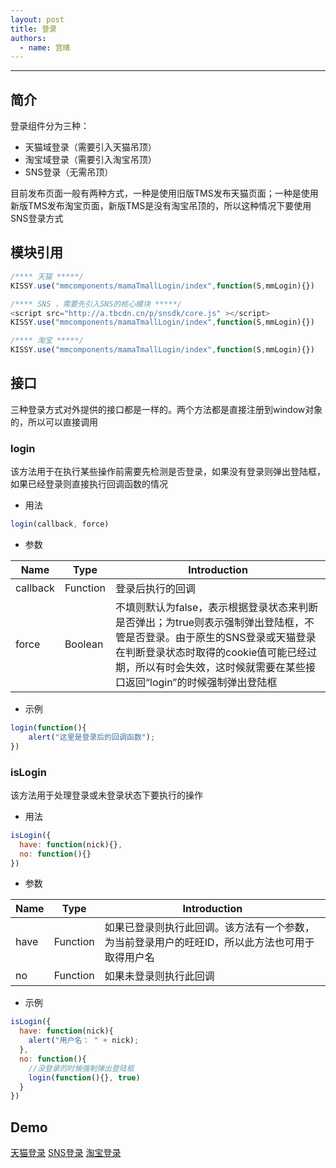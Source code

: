 ```yaml
---
layout: post
title: 登录
authors:
  - name: 宫晴
---
```


---

## 简介

登录组件分为三种：

+ 天猫域登录（需要引入天猫吊顶）
+ 淘宝域登录（需要引入淘宝吊顶）
+ SNS登录（无需吊顶）

目前发布页面一般有两种方式，一种是使用旧版TMS发布天猫页面；一种是使用新版TMS发布淘宝页面，新版TMS是没有淘宝吊顶的，所以这种情况下要使用SNS登录方式

## 模块引用

```javascript
/**** 天猫 *****/
KISSY.use("mmcomponents/mamaTmallLogin/index",function(S,mmLogin){})

/**** SNS ，需要先引入SNS的核心模块 *****/
<script src="http://a.tbcdn.cn/p/snsdk/core.js" ></script>
KISSY.use("mmcomponents/mamaTmallLogin/index",function(S,mmLogin){})

/**** 淘宝 *****/
KISSY.use("mmcomponents/mamaTmallLogin/index",function(S,mmLogin){})
```

## 接口
三种登录方式对外提供的接口都是一样的。两个方法都是直接注册到window对象的，所以可以直接调用

### login
该方法用于在执行某些操作前需要先检测是否登录，如果没有登录则弹出登陆框，如果已经登录则直接执行回调函数的情况

+ 用法

```javascript
login(callback, force)
```

+ 参数

|  Name      |  Type  |  Introduction  |
| -----------| -------|--------------- |
|  callback  | Function | 登录后执行的回调 |
|  force | Boolean | 不填则默认为false，表示根据登录状态来判断是否弹出；为true则表示强制弹出登陆框，不管是否登录。由于原生的SNS登录或天猫登录在判断登录状态时取得的cookie值可能已经过期，所以有时会失效，这时候就需要在某些接口返回“login”的时候强制弹出登陆框 |


+ 示例

```javascript
login(function(){
    alert("这里是登录后的回调函数");
})
```

### isLogin
该方法用于处理登录或未登录状态下要执行的操作

+ 用法

```javascript
isLogin({
  have: function(nick){}, 
  no: function(){}
})
```

+ 参数

|  Name      |  Type  |  Introduction  |
| -----------| -------|--------------- |
|  have  | Function | 如果已登录则执行此回调。该方法有一个参数，为当前登录用户的旺旺ID，所以此方法也可用于取得用户名 |
|  no    | Function | 如果未登录则执行此回调 |


+ 示例

```javascript
isLogin({
  have: function(nick){
    alert("用户名： " + nick);
  }, 
  no: function(){
    //没登录的时候强制弹出登陆框
    login(function(){}, true)
  }
})
```

## Demo
[天猫登录](http://www.tmall.com/go/act/sale/login_tmall.php)
[SNS登录](http://www.taobao.com/market/alimama/login_sns.php)
[淘宝登录](http://www.taobao.com/market/alimama/login_taobao.php)